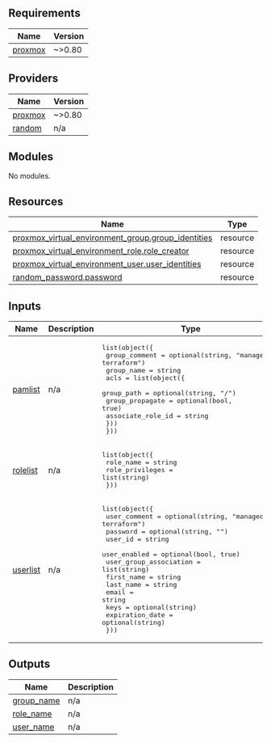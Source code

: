 <!-- BEGIN_TF_DOCS -->
## Requirements

| Name | Version |
|------|---------|
| <a name="requirement_proxmox"></a> [proxmox](#requirement\_proxmox) | ~>0.80 |

## Providers

| Name | Version |
|------|---------|
| <a name="provider_proxmox"></a> [proxmox](#provider\_proxmox) | ~>0.80 |
| <a name="provider_random"></a> [random](#provider\_random) | n/a |

## Modules

No modules.

## Resources

| Name | Type |
|------|------|
| [proxmox_virtual_environment_group.group_identities](https://registry.terraform.io/providers/bpg/proxmox/latest/docs/resources/virtual_environment_group) | resource |
| [proxmox_virtual_environment_role.role_creator](https://registry.terraform.io/providers/bpg/proxmox/latest/docs/resources/virtual_environment_role) | resource |
| [proxmox_virtual_environment_user.user_identities](https://registry.terraform.io/providers/bpg/proxmox/latest/docs/resources/virtual_environment_user) | resource |
| [random_password.password](https://registry.terraform.io/providers/hashicorp/random/latest/docs/resources/password) | resource |

## Inputs

| Name | Description | Type | Default | Required |
|------|-------------|------|---------|:--------:|
| <a name="input_pamlist"></a> [pamlist](#input\_pamlist) | n/a | <pre>list(object({<br>    group_comment = optional(string, "managed by terraform")<br>    group_name    = string<br>    acls = list(object({<br>      group_path        = optional(string, "/")<br>      group_propagate   = optional(bool, true)<br>      associate_role_id = string<br>    }))<br>  }))</pre> | n/a | yes |
| <a name="input_rolelist"></a> [rolelist](#input\_rolelist) | n/a | <pre>list(object({<br>    role_name       = string<br>    role_privileges = list(string)<br>  }))</pre> | n/a | yes |
| <a name="input_userlist"></a> [userlist](#input\_userlist) | n/a | <pre>list(object({<br>    user_comment           = optional(string, "managed by terraform")<br>    password               = optional(string, "")<br>    user_id                = string<br>    user_enabled           = optional(bool, true)<br>    user_group_association = list(string)<br>    first_name             = string<br>    last_name              = string<br>    email                  = string<br>    keys                   = optional(string)<br>    expiration_date        = optional(string)<br>  }))</pre> | n/a | yes |

## Outputs

| Name | Description |
|------|-------------|
| <a name="output_group_name"></a> [group\_name](#output\_group\_name) | n/a |
| <a name="output_role_name"></a> [role\_name](#output\_role\_name) | n/a |
| <a name="output_user_name"></a> [user\_name](#output\_user\_name) | n/a |
<!-- END_TF_DOCS -->